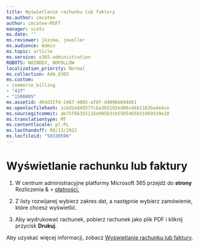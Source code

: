 ```yaml
---
title: Wyświetlanie rachunku lub faktury
ms.author: cmcatee
author: cmcatee-MSFT
manager: scotv
ms.date: ''
ms.reviewer: jkinma, jmueller
ms.audience: Admin
ms.topic: article
ms.service: o365-administration
ROBOTS: NOINDEX, NOFOLLOW
localization_priority: Normal
ms.collection: Adm_O365
ms.custom:
- commerce_billing
- "437"
- "1500005"
ms.assetid: 464d32fd-2487-4885-af0f-d4096b694861
ms.openlocfilehash: 1cbd1e84557fcba3b5192ed06cd4b1162ba4e4ce
ms.sourcegitcommit: ab75f66355116e995b3cb5505465b31989339e28
ms.translationtype: MT
ms.contentlocale: pl-PL
ms.lasthandoff: 08/13/2021
ms.locfileid: "58330596"
---
```

# <a name="view-my-bill-or-invoice"></a>Wyświetlanie rachunku lub faktury

1. W centrum administracyjne platformy Microsoft 365 przejdź do **strony** Rozliczenia & \> [płatności.](https://go.microsoft.com/fwlink/p/?linkid=848039)

2. Z listy rozwijanej wybierz zakres dat, a następnie wybierz zamówienie, które chcesz wyświetlić.

3. Aby wydrukować rachunek, pobierz rachunek jako plik PDF i kliknij przycisk **Drukuj**.

Aby uzyskać więcej informacji, zobacz [Wyświetlanie rachunku lub faktury](https://docs.microsoft.com/microsoft-365/commerce/billing-and-payments/view-your-bill-or-invoice).
